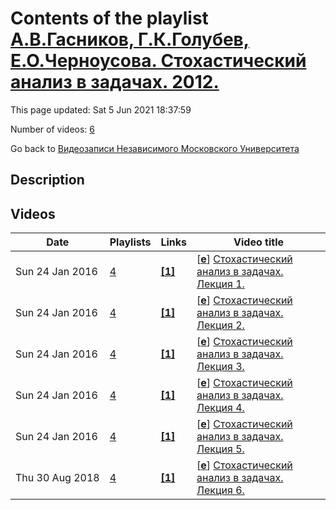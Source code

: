 # Contents of the playlist [А.В.Гасников, Г.К.Голубев, Е.О.Черноусова. Стохастический анализ в задачах. 2012.](https://www.youtube.com/playlist?list=PLp9ABVh6_x4HqmkWEkB-4-cdfKu0scEuZ)

This page updated: Sat 5 Jun 2021 18:37:59

Number of videos: [6](#videos)

Go back to [Видеозаписи Независимого Московского Университета](../README.md)

## Description



## Videos

|Date|Playlists|Links|Video title|
|---|---|---|---|
| Sun&nbsp;24&nbsp;Jan&nbsp;2016 | [4](../playlists/4 "А.В.Гасников, Г.К.Голубев, Е.О.Черноусова. Стохастический анализ в задачах. 2012.") | [**[1]**](http://ium.mccme.ru/s12/gasnikov-s12.html) | [[**e**](https://studio.youtube.com/video/DpUu2-qJoHM/edit "Edit")] [Стохастический анализ в задачах. Лекция 1.](https://www.youtube.com/watch?v=DpUu2-qJoHM&list=PLp9ABVh6_x4HqmkWEkB-4-cdfKu0scEuZ "Спецкурс Независимого Московского университета. 8 сентября 2012 г., НМУ 303 (Москва, Большой Власьевский пер., 11) Источник: http://ium.mccme.ru/s12/gasnikov-s12.html") |
| Sun&nbsp;24&nbsp;Jan&nbsp;2016 | [4](../playlists/4 "А.В.Гасников, Г.К.Голубев, Е.О.Черноусова. Стохастический анализ в задачах. 2012.") | [**[1]**](http://ium.mccme.ru/s12/gasnikov-s12.html) | [[**e**](https://studio.youtube.com/video/uGJsy2log5Q/edit "Edit")] [Стохастический анализ в задачах. Лекция 2.](https://www.youtube.com/watch?v=uGJsy2log5Q&list=PLp9ABVh6_x4HqmkWEkB-4-cdfKu0scEuZ "Спецкурс Независимого Московского университета. 13 октября 2012 г., НМУ 303 (Москва, Большой Власьевский пер., 11) Источник: http://ium.mccme.ru/s12/gasnikov-s12.html") |
| Sun&nbsp;24&nbsp;Jan&nbsp;2016 | [4](../playlists/4 "А.В.Гасников, Г.К.Голубев, Е.О.Черноусова. Стохастический анализ в задачах. 2012.") | [**[1]**](http://ium.mccme.ru/s12/gasnikov-s12.html) | [[**e**](https://studio.youtube.com/video/lu7B26GPoFE/edit "Edit")] [Стохастический анализ в задачах. Лекция 3.](https://www.youtube.com/watch?v=lu7B26GPoFE&list=PLp9ABVh6_x4HqmkWEkB-4-cdfKu0scEuZ "Спецкурс Независимого Московского университета. 20 октября 2012 г., НМУ 303 (Москва, Большой Власьевский пер., 11) Источник: http://ium.mccme.ru/s12/gasnikov-s12.html") |
| Sun&nbsp;24&nbsp;Jan&nbsp;2016 | [4](../playlists/4 "А.В.Гасников, Г.К.Голубев, Е.О.Черноусова. Стохастический анализ в задачах. 2012.") | [**[1]**](http://ium.mccme.ru/s12/gasnikov-s12.html) | [[**e**](https://studio.youtube.com/video/pLLN1lASWaQ/edit "Edit")] [Стохастический анализ в задачах. Лекция 4.](https://www.youtube.com/watch?v=pLLN1lASWaQ&list=PLp9ABVh6_x4HqmkWEkB-4-cdfKu0scEuZ "Спецкурс Независимого Московского университета. 27 октября 2012 г., НМУ 303 (Москва, Большой Власьевский пер., 11) Источник: http://ium.mccme.ru/s12/gasnikov-s12.html") |
| Sun&nbsp;24&nbsp;Jan&nbsp;2016 | [4](../playlists/4 "А.В.Гасников, Г.К.Голубев, Е.О.Черноусова. Стохастический анализ в задачах. 2012.") | [**[1]**](http://ium.mccme.ru/s12/gasnikov-s12.html) | [[**e**](https://studio.youtube.com/video/xwQN1nyk5Tc/edit "Edit")] [Стохастический анализ в задачах. Лекция 5.](https://www.youtube.com/watch?v=xwQN1nyk5Tc&list=PLp9ABVh6_x4HqmkWEkB-4-cdfKu0scEuZ "Спецкурс Независимого Московского университета. 10 ноября 2012 г., НМУ 303 (Москва, Большой Власьевский пер., 11) Источник: http://ium.mccme.ru/s12/gasnikov-s12.html") |
| Thu&nbsp;30&nbsp;Aug&nbsp;2018 | [4](../playlists/4 "А.В.Гасников, Г.К.Голубев, Е.О.Черноусова. Стохастический анализ в задачах. 2012.") | [**[1]**](http://ium.mccme.ru/s12/gasnikov-s12.html) | [[**e**](https://studio.youtube.com/video/1upflJ22TQ4/edit "Edit")] [Стохастический анализ в задачах. Лекция 6.](https://www.youtube.com/watch?v=1upflJ22TQ4&list=PLp9ABVh6_x4HqmkWEkB-4-cdfKu0scEuZ "Спецкурс Независимого Московского университета. 17 ноября 2012 г., НМУ 303 (Москва, Большой Власьевский пер., 11) Источник: http://ium.mccme.ru/s12/gasnikov-s12.html") |
